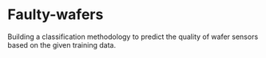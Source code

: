 # Faulty-wafers
Building a classification methodology to predict the quality of wafer sensors based on the given training data. 
